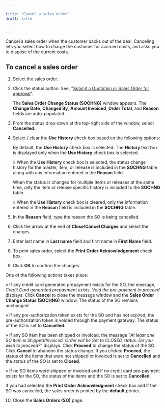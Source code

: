 ```yaml
---

title: "Cancel a sales order"
draft: false


---
```


Cancel a sales order when the customer backs out of the deal. Canceling lets you select how to charge the customer for accrued costs, and asks you to dispose of the current costs.

## To cancel a sales order

1.  Select the sales order.

2.  Click the status button. See, "[Submit a Quotation or Sales Order for approval](submit-a-quotation-or-sales-order-for-approval.md)".

    The **Sales Order Change Status (SOCHNG)** window appears. The **Change Date**, **Changed By**, **Amount Invoiced**, **Order Total**, and **Reason** fields are auto-populated.

3.  From the status drop-down at the top-right side of the window, select **Cancelled**.

4.  Select / clear the **Use History** check box based on the following options:

    By default, the **Use History** check box is selected. The **History** text box is displayed only when the **Use History** check box is selected.

    » When the **Use History** check box is selected, the status change history for the master, item, or release is included in the **SOCHNG** table along with any information entered in the **Reason** field.
        
    When the status is changed for multiple items or releases at the same time, only the item or release specific history is included to the **SOCHNG** table.

    » When the **Use History** check box is cleared, only the information entered in the **Reason** field is included in the **SOCHNG** table.

5.  In the **Reason** field, type the reason the SO is being cancelled.

6.  Click the arrow at the end of **Close/Cancel Charges** and select the charges.

7.  Enter last name in **Last name** field and first name in **First Name** field.

8.  To print sales order, select the **Print Order Acknowledgement** check box.

9.  Click **OK** to confirm the changes.

One of the following actions takes place:

» If any credit card generated prepayment exists for the SO, the message, *Credit Card generated prepayment exists. Void the pre-payment to proceed* displays. Click **Cancel** to close the message window and the **Sales Order Change Status (SOCHNG)** window. The status of the SO remains unchanged.

» If any pre-authorization token exists for the SO and has not expired, the pre-authorization token is voided through the payment gateway. The status of the SO is set to **Cancelled**.

» If any SO item has been shipped or invoiced, the message "*At least one SO item is Shipped/Invoiced. Order will be Set to CLOSED status. Do you wish to proceed?*" displays. Click **Proceed** to change the status of the SO. Click **Cancel** to abandon the status change. If you clicked **Proceed**, the status of the items that were not shipped or invoiced is set to **Cancelled** and the status of the SO is set to **Closed**.

» If no SO items were shipped or invoiced and if no credit card pre-payment exists for the SO, the status of the items and the SO is set to **Cancelled**.

If you had selected the **Print Order Acknowledgment** check box and if the SO was cancelled, the sales order is printed by the **default** printer.

10.  Close the **Sales Orders (SO)** page.